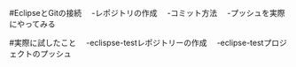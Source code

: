 #EclipseとGitの接続
　-レポジトリの作成
　-コミット方法
　-プッシュを実際にやってみる

#実際に試したこと
　-eclispse-testレポジトリーの作成
　-eclipse-testプロジェクトのプッシュ

